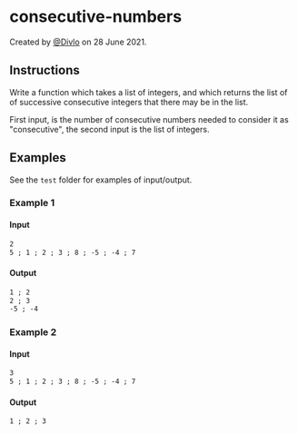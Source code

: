 # consecutive-numbers

Created by [@Divlo](https://github.com/Divlo) on 28 June 2021.

## Instructions

Write a function which takes a list of integers, and which returns the list of of successive consecutive integers that there may be in the list.

First input, is the number of consecutive numbers needed to consider it as "consecutive", the second input is the list of integers.

## Examples

See the `test` folder for examples of input/output.

### Example 1

#### Input

```txt
2
5 ; 1 ; 2 ; 3 ; 8 ; -5 ; -4 ; 7
```

#### Output

```txt
1 ; 2
2 ; 3
-5 ; -4
```

### Example 2

#### Input

```txt
3
5 ; 1 ; 2 ; 3 ; 8 ; -5 ; -4 ; 7
```

#### Output

```txt
1 ; 2 ; 3
```
